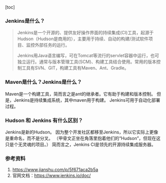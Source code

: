 [toc]

### Jenkins是什么？

> Jenkins是一个开源的、提供友好操作界面的持续集成(CI)工具，起源于Hudson（Hudson是商用的），主要用于持续、自动的构建/测试软件项目、监控外部任务的运行。
>
> Jenkins用Java语言编写，可在Tomcat等流行的servlet容器中运行，也可独立运行。通常与版本管理工具(SCM)、构建工具结合使用。常用的版本控制工具有SVN、GIT，构建工具有Maven、Ant、Gradle。

### Maven是什么？Jenkins是什么？

Maven是一个构建工具，简而言之是ant的继承者。它有助于构建和版本控制。 但是，Jenkins是持续集成系统，其中maven用于构建。 Jenkins可用于自动化部署过程。

### Hudson 和 Jenkins 有什么区别？

Jenkins是新的Hudson。 因为整个开发社区都移至Jenkins，所以它实际上更像是重命名，而不是分叉。 （甲骨文正坐在角落里抱着他们的“Hudson”，但现在这只是个无灵魂的项目。） 简而言之，Jenkins CI是领先的开源持续集成服务器。



### 参考资料

1. https://www.jianshu.com/p/5f671aca2b5a
2. 官网文档：https://www.jenkins.io/doc/